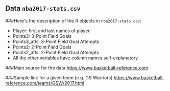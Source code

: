 ## Data `nba2017-stats.csv`

###Here's the description of the R objects in `nba2017-stats.csv`:
- Player: first and last names of player
- Points3: 3-Point Field Goals
- Points3_atts: 3-Point Field Goal Attempts
- Points2: 2-Point Field Goals
- Points2_atts: 2-Point Field Goal Attempts
- All the other variables have column names self-explanatory

###Main source for the data
https://www.basketball-reference.com

###Sample link for a given team (e.g. GS Warriors)
https://www.basketball-reference.com/teams/GSW/2017.html